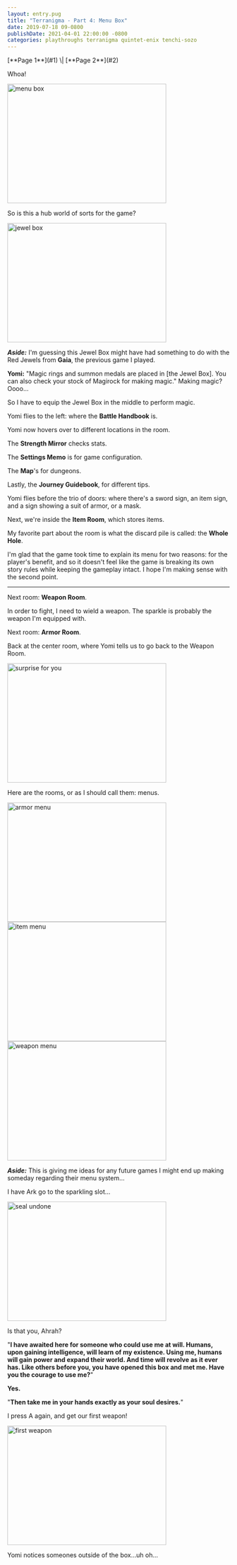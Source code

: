 ```yaml
---
layout: entry.pug
title: "Terranigma - Part 4: Menu Box"
date: 2019-07-18 09-0800
publishDate: 2021-04-01 22:00:00 -0800
categories: playthroughs terranigma quintet-enix tenchi-sozo
---
```


<p class="entry-partination" markdown="1">[**Page 1**](#1) \| [**Page 2**](#2)</p>

<a name="1"></a>

Whoa!

<img src="https://i.imgur.com/UEbzk1U.png" alt="menu box" width="360" height="270" id="liveblog" />

So is this a hub world of sorts for the game?

<img src="https://i.imgur.com/TDqp9GP.png" alt="jewel box" width="360" height="270" id="liveblog" />

***Aside:*** I'm guessing this Jewel Box might have had something to do with the Red Jewels from **Gaia**, the previous game I played.

**Yomi:** "Magic rings and summon medals are placed in [the Jewel Box]. You can also check your stock of Magirock for making magic." Making magic? Oooo...

So I have to equip the Jewel Box in the middle to perform magic.

Yomi flies to the left: where the **Battle Handbook** is.

Yomi now hovers over to different locations in the room.

The **Strength Mirror** checks stats.

The **Settings Memo** is for game configuration.

The **Map**'s for dungeons.

Lastly, the **Journey Guidebook**, for different tips.

Yomi flies before the trio of doors: where there's a sword sign, an item sign, and a sign showing a suit of armor, or a mask.

Next, we're inside the **Item Room**, which stores items.

My favorite part about the room is what the discard pile is called: the **Whole Hole**.

I'm glad that the game took time to explain its menu for two reasons: for the player's benefit, and so it doesn't feel like the game is breaking its own story rules while keeping the gameplay intact. I hope I'm making sense with the second point.

<a name="2"></a>

---

Next room: **Weapon Room**.

In order to fight, I need to wield a weapon. The sparkle is probably the weapon I'm equipped with.

Next room: **Armor Room**.

Back at the center room, where Yomi tells us to go back to the Weapon Room.

<img src="https://i.imgur.com/oN8RmVw.png" alt="surprise for you" width="360" height="270" id="liveblog" />

Here are the rooms, or as I should call them: menus.

<img src="https://i.imgur.com/QSOyLzr.png" alt="armor menu" width="360" height="270" id="liveblog" />

<img src="https://i.imgur.com/EZX4bWo.png" alt="item menu" width="360" height="270" id="liveblog" />

<img src="https://i.imgur.com/BDqrOFv.png" alt="weapon menu" width="360" height="270" id="liveblog" />

***Aside:*** This is giving me ideas for any future games I might end up making someday regarding their menu system...

I have Ark go to the sparkling slot...

<img src="https://i.imgur.com/3OMK6gw.png" alt="seal undone" width="360" height="270" id="liveblog" />

Is that you, Ahrah?

"**I have awaited here for someone who could use me at will. Humans, upon gaining intelligence, will learn of my existence. Using me, humans will gain power and expand their world. And time will revolve as it ever has. Like others before you, you have opened this box and met me. Have you the courage to use me?**"

**Yes.**

"**Then take me in your hands exactly as your soul desires.**"

I press A again, and get our first weapon!

<img src="https://i.imgur.com/wTHv2Hh.png" alt="first weapon" width="360" height="270" id="liveblog" />

Yomi notices someones outside of the box...uh oh...